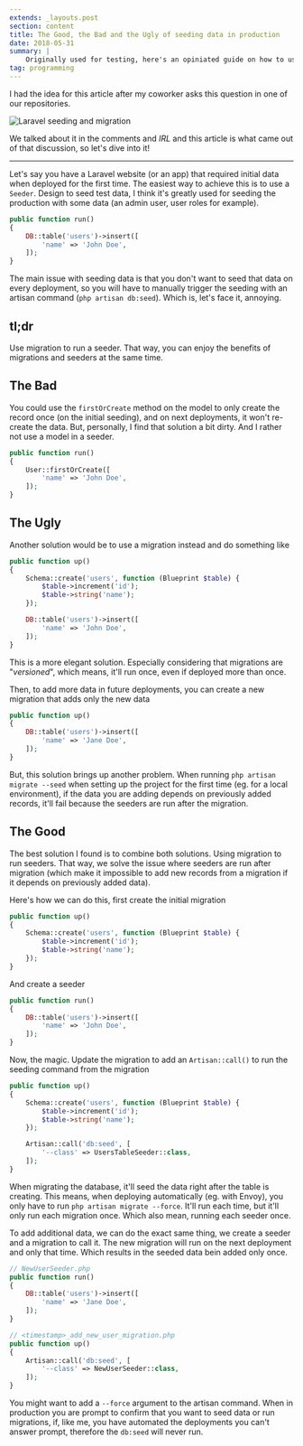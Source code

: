 ```yaml
---
extends: _layouts.post
section: content
title: The Good, the Bad and the Ugly of seeding data in production
date: 2018-05-31
summary: |
    Originally used for testing, here's an opiniated guide on how to use seeders and migrations to provision data in a production environment.
tag: programming
---
```


I had the idea for this article after my coworker asks this question in one of our repositories.

![Laravel seeding and migration](/assets/img/posts/laravel-seeding-and-migrations.jpg)

We talked about it in the comments and _IRL_ and this article is what came out of that discussion, so let's dive into it!

---

Let's say you have a Laravel website (or an app) that required initial data when deployed for the first time. The easiest way to achieve this is to use a `Seeder`. Design to seed test data, I think it's greatly used for seeding the production with some data (an admin user, user roles for example).

```php
public function run()
{
    DB::table('users')->insert([
        'name' => 'John Doe',
    ]);
}
```

The main issue with seeding data is that you don't want to seed that data on every deployment, so you will have to manually trigger the seeding with an artisan command (`php artisan db:seed`). Which is, let's face it, annoying.

## tl;dr

Use migration to run a seeder. That way, you can enjoy the benefits of migrations and seeders at the same time.

## The Bad

You could use the `firstOrCreate` method on the model to only create the record once (on the initial seeding), and on next deployments, it won't re-create the data. But, personally, I find that solution a bit dirty. And I rather not use a model in a seeder.

```php
public function run()
{
    User::firstOrCreate([
        'name' => 'John Doe',
    ]);
}
```

## The Ugly

Another solution would be to use a migration instead and do something like

```php
public function up()
{
    Schema::create('users', function (Blueprint $table) {
        $table->increment('id');
        $table->string('name');
    });

    DB::table('users')->insert([
        'name' => 'John Doe',
    ]);
}
```

This is a more elegant solution. Especially considering that migrations are "_versioned_", which means, it'll run once, even if deployed more than once.

Then, to add more data in future deployments, you can create a new migration that adds only the new data

```php
public function up()
{
    DB::table('users')->insert([
        'name' => 'Jane Doe',
    ]);
}
```

But, this solution brings up another problem. When running `php artisan migrate --seed` when setting up the project for the first time (eg. for a local environment), if the data you are adding depends on previously added records, it'll fail because the seeders are run after the migration.

## The Good

The best solution I found is to combine both solutions. Using migration to run seeders. That way, we solve the issue where seeders are run after migration (which make it impossible to add new records from a migration if it depends on previously added data).

Here's how we can do this, first create the initial migration

```php
public function up()
{
    Schema::create('users', function (Blueprint $table) {
        $table->increment('id');
        $table->string('name');
    });
}
```

And create a seeder

```php
public function run()
{
    DB::table('users')->insert([
        'name' => 'John Doe',
    ]);
}
```

Now, the magic. Update the migration to add an `Artisan::call()` to run the seeding command from the migration

```php
public function up()
{
    Schema::create('users', function (Blueprint $table) {
        $table->increment('id');
        $table->string('name');
    });

    Artisan::call('db:seed', [
        '--class' => UsersTableSeeder::class,
    ]);
}
```

When migrating the database, it'll seed the data right after the table is creating. This means, when deploying automatically (eg. with Envoy), you only have to run `php artisan migrate --force`. It'll run each time, but it'll only run each migration once. Which also mean, running each seeder once.

To add additional data, we can do the exact same thing, we create a seeder and a migration to call it. The new migration will run on the next deployment and only that time. Which results in the seeded data bein added only once.

```php
// NewUserSeeder.php
public function run()
{
    DB::table('users')->insert([
        'name' => 'Jane Doe',
    ]);
}

// <timestamp>_add_new_user_migration.php
public function up()
{
    Artisan::call('db:seed', [
        '--class' => NewUserSeeder::class,
    ]);
}
```

You might want to add a `--force` argument to the artisan command. When in production you are prompt to confirm that you want to seed data or run migrations, if, like me, you have automated the deployments you can't answer prompt, therefore the `db:seed` will never run.

